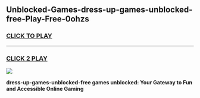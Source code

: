
## Unblocked-Games-dress-up-games-unblocked-free-Play-Free-0ohzs
<h3>
<a href="https://premium76.site?title=dress-up-games-unblocked-free&ref=23A">CLICK TO PLAY</a></h3>
<hr>

<h3>
<a href="https://premium76.site?title=dress-up-games-unblocked-free&ref=23A">CLICK 2 PLAY</a>
  
</h3>

<a href="https://premium76.site?title=dress-up-games-unblocked-free&ref=23A"><img src="https://clearcache.store/games.png"></a>


**dress-up-games-unblocked-free games unblocked: Your Gateway to Fun and Accessible Online Gaming**
